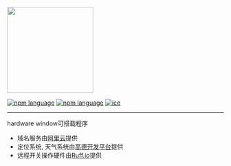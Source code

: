 <a href="https://github.com/d2-projects/d2-admin" target="_blank"><img src="https://raw.githubusercontent.com/FairyEver/d2-admin/master/doc/image/d2-admin@2x.png" width="200"></a>

[![npm language](https://img.shields.io/badge/Jarvis-PC-red.svg)](https://github.com/mtshen/Jarvis-PC) [![npm language](https://img.shields.io/badge/阿里云OSS部署-green.svg)](https://github.com/mtshen/Jarvis-PC)
[![ice](https://img.shields.io/badge/developing%20with-ICE-2077ff.svg)](https://github.com/alibaba/ice)

---------
hardware window可搭载程序
- 域名服务由[阿里云](https://www.aliyun.com/)提供
- 定位系统, 天气系统由[高德开发平台](https://lbs.amap.com/)提供
- 远程开关操作硬件由[Ruff.io](https://ruff.io/)提供
